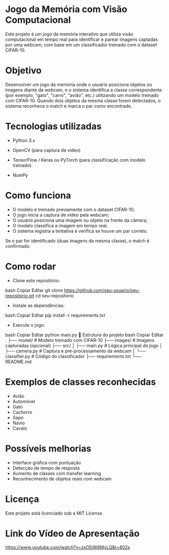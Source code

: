 # Jogo da Memória com Visão Computacional
Este projeto é um jogo da memória interativo que utiliza visão computacional em tempo real para identificar e parear imagens captadas por uma webcam, com base em um classificador treinado com o dataset CIFAR-10.

# Objetivo
Desenvolver um jogo da memória onde o usuário posiciona objetos ou imagens diante da webcam, e o sistema identifica a classe correspondente (por exemplo, "gato", "carro", "avião", etc.) utilizando um modelo treinado com CIFAR-10. Quando dois objetos da mesma classe forem detectados, o sistema reconhece o match e marca o par como encontrado.

# Tecnologias utilizadas
 - Python 3.x

 - OpenCV (para captura de vídeo)

 - TensorFlow / Keras ou PyTorch (para classificação com modelo treinado)

 - NumPy


# Como funciona
 - O modelo é treinado previamente com o dataset CIFAR-10;
 - O jogo inicia a captura de vídeo pela webcam;
 - O usuário posiciona uma imagem ou objeto na frente da câmera;
 - O modelo classifica a imagem em tempo real;
 - O sistema registra a tentativa e verifica se houve um par correto.

Se o par for identificado (duas imagens da mesma classe), o match é confirmado.

# Como rodar

 - Clone este repositório:

bash
Copiar
Editar
git clone https://github.com/seu-usuario/seu-repositorio.git
cd seu-repositorio
 - Instale as dependências:

bash
Copiar
Editar
pip install -r requirements.txt

 - Execute o jogo:

bash
Copiar
Editar
python main.py
📁 Estrutura do projeto
bash
Copiar
Editar
.
├── model/              # Modelo treinado com CIFAR-10
├── images/             # Imagens capturadas (opcional)
├── src/
│   ├── main.py         # Lógica principal do jogo
│   ├── camera.py       # Captura e pré-processamento da webcam
│   └── classifier.py   # Código do classificador
├── requirements.txt
└── README.md

# Exemplos de classes reconhecidas
 - Avião
 - Automóvel
 - Gato
 - Cachorro
 - Sapo
 - Navio
 - Cavalo

# Possíveis melhorias
 - Interface gráfica com pontuação
 - Detecção de tempo de resposta
 - Aumento de classes com transfer learning
 - Reconhecimento de objetos reais com webcam

# Licença
Este projeto está licenciado sob a MIT License.

# Link do Vídeo de Apresentação
https://www.youtube.com/watch?v=zsO5iW8MyLQ&t=802s

